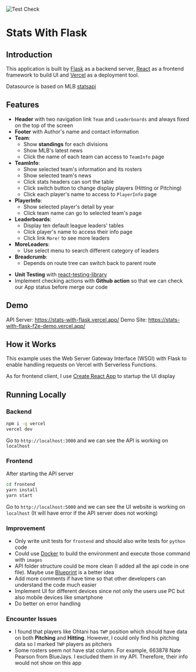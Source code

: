 ![Test Check](https://github.com/ss77995ss/stats-with-flask/actions/workflows/check.yml/badge.svg)

# Stats With Flask

## Introduction

This application is built by [Flask](https://flask.palletsprojects.com/en/2.2.x/) as a backend server, [React](https://reactjs.org/) as a frontend framework to build UI and [Vercel](https://vercel.com/) as a deployment tool.

Datasource is based on MLB [statsapi](https://statsapi.mlb.com)

## Features

- **Header** with two navigation link `Team` and `Leaderboards` and always fixed on the top of the screen
- **Footer** with Author's name and contact information
- **Team**:
  - Show **standings** for each divisions
  - Show MLB's latest news
  - Click the name of each team can access to `TeamInfo` page
- **TeamInfo**:
  - Show selected team's information and its rosters
  - Show selected team's news
  - Click stats headers can sort the table
  - Click switch button to change display players (Hitting or Pitching)
  - Click each player's name to access to `PlayerInfo` page
- **PlayerInfo**:
  - Show selected player's detail by year
  - Click team name can go to selected team's page
- **Leaderboards**:
  - Display ten default league leaders' tables
  - Click player's name to access their info page
  - Click link `More!` to see more leaders
- **MoreLeaders**:
  - Use select menu to search different category of leaders
- **Breadcrumb**:
  - Depends on route tree can switch back to parent route

* **Unit Testing** with [react-testing-library](https://testing-library.com/docs/react-testing-library/intro/)
* Implement checking actions with **Github action** so that we can check our App status before merge our code

## Demo

API Server: https://stats-with-flask.vercel.app/
Demo Site: https://stats-with-flask-f2e-demo.vercel.app/

## How it Works

This example uses the Web Server Gateway Interface (WSGI) with Flask to enable handling requests on Vercel with Serverless Functions.

As for frontend client, I use [Create React App](https://create-react-app.dev/) to startup the UI display

## Running Locally

### Backend

```bash
npm i -g vercel
vercel dev
```

Go to `http://localhost:3000` and we can see the API is working on `localhost`

### Frontend

After starting the API server

```bash
cd frontend
yarn install
yarn start
```

Go to `http://localhost:5000` and we can see the UI website is working on `localhost` (It will have error if the API server does not working)

### Improvement

- Only write unit tests for `frontend` and should also write tests for `python` code
- Could use [Docker](https://www.docker.com/) to build the environment and execute those command with `images`
- API folder structure could be more clean (I added all the api code in one file). Maybe use [Blueprint](https://flask.palletsprojects.com/en/2.2.x/blueprints/) is a better idea
- Add more comments if have time so that other developers can understand the code much easier
- Implement UI for different devices since not only the users use PC but also mobile devices like smartphone
- Do better on error handling

### Encounter Issues

- I found that players like Ohtani has `TWP` position which should have data on both **Pitching** and **Hitting**. However, I could only find his pitching data so I marked `TWP` players as pitchers
- Some rosters seem not have stat column. For example, 663878 Nate Pearson from BlueJays. I excluded them in my API. Therefore, their info would not show on this app
